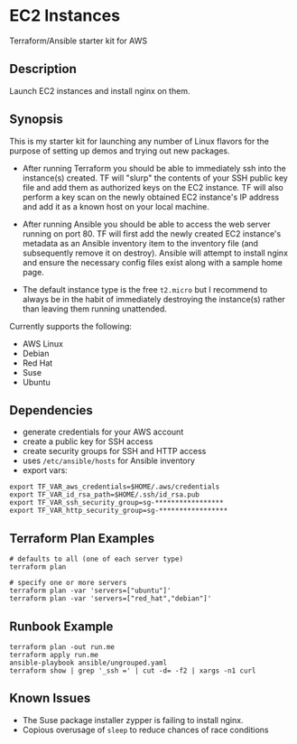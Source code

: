EC2 Instances
=================
Terraform/Ansible starter kit for AWS

Description
-----------
Launch EC2 instances and install nginx on them.

Synopsis
--------
This is my starter kit for launching any number of Linux flavors for the purpose of setting up demos and trying out new packages.

* After running Terraform you should be able to immediately ssh into the instance(s) created. TF will "slurp" the contents of your SSH public key file and add them as authorized keys on the EC2 instance. TF will also perform a key scan on the newly obtained EC2 instance's IP address and add it as a known host on your local machine.

* After running Ansible you should be able to access the web server running on port 80. TF will first add the newly created EC2 instance's metadata as an Ansible inventory item to the inventory file (and subsequently remove it on destroy). Ansible will attempt to install nginx and ensure the necessary config files exist along with a sample home page.

* The default instance type is the free `t2.micro` but I recommend to always be in the habit of immediately destroying the instance(s) rather than leaving them running unattended.

Currently supports the following:
  * AWS Linux
  * Debian
  * Red Hat
  * Suse
  * Ubuntu

Dependencies
--------
* generate credentials for your AWS account
* create a public key for SSH access
* create security groups for SSH and HTTP access
* uses `/etc/ansible/hosts` for Ansible inventory
* export vars:

```
export TF_VAR_aws_credentials=$HOME/.aws/credentials
export TF_VAR_id_rsa_path=$HOME/.ssh/id_rsa.pub
export TF_VAR_ssh_security_group=sg-*****************
export TF_VAR_http_security_group=sg-*****************
```

Terraform Plan Examples
-----------------------
```
# defaults to all (one of each server type)
terraform plan

# specify one or more servers
terraform plan -var 'servers=["ubuntu"]'
terraform plan -var 'servers=["red_hat","debian"]'
```

Runbook Example 
---------------
```
terraform plan -out run.me
terraform apply run.me
ansible-playbook ansible/ungrouped.yaml
terraform show | grep '_ssh =' | cut -d= -f2 | xargs -n1 curl
```

Known Issues
------------
* The Suse package installer zypper is failing to install nginx.
* Copious overusage of `sleep` to reduce chances of race conditions 
